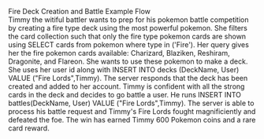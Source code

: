 Fire Deck Creation and Battle Example Flow  
Timmy the witiful battler wants to prep for his pokemon battle competition by creating a fire type deck using the most powerful pokemon. She filters the card collection such that only the fire type pokemon cards are shown using SELECT cards from pokemon where type in ('Fire'). Her query gives her the fire pokemon cards available: Charizard, Blaziken, Reshiram, Dragonite, and Flareon. She wants to use these pokemon to make a deck. She uses her user id along with INSERT INTO decks (DeckName, User) VALUE ("Fire Lords",Timmy). The server responds that the deck has been created and added to her account. Timmy is confident with all the strong cards in the deck and decides to go battle a user. He runs INSERT INTO battles(DeckName, User) VALUE ("Fire Lords",Timmy). The server is able to process his battle request and Timmy's Fire Lords fought magnificiently and defeated the foe. The win has earned Timmy 600 Pokemon coins and a rare card reward. 

